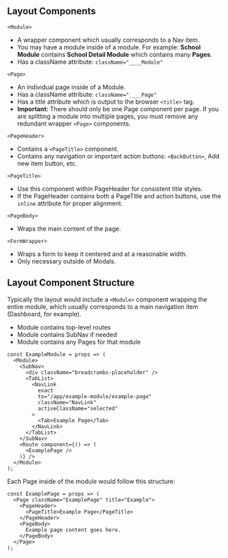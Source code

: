 ## Layout Components

`<Module>`

- A wrapper component which usually corresponds to a Nav item.
- You may have a module inside of a module. For example: **School Module** contains **School Detail Module** which contains many **Pages**.
- Has a className attribute: `className="____Module"`

`<Page>`

- An individual page inside of a Module.
- Has a className attribute: `className="____Page"`
- Has a title attribute which is output to the browser `<title>` tag.
- **Important:** There should only be one Page component per page. If you are splitting a module into multiple pages, you must remove any redundant wrapper `<Page>` components.

`<PageHeader>`

- Contains a `<PageTitle>` component.
- Contains any navigation or important action buttons: `<BackButton>`, Add new item button, etc.

`<PageTitle>`

- Use this component within PageHeader for consistent title styles.
- If the PageHeader contains both a PageTitle and action buttons, use the `inline` attribute for proper alignment.

`<PageBody>`

- Wraps the main content of the page.

`<FormWrapper>`

- Wraps a form to keep it centered and at a reasonable width.
- Only necessary outside of Modals.

## Layout Component Structure

Typically the layout would include a `<Module>` component wrapping the entire module, which usually corresponds to a main navigation item (Dashboard, for example).

- Module contains top-level routes
- Module contains SubNav if needed
- Module contains any Pages for that module

```
const ExampleModule = props => (
  <Module>
    <SubNav>
      <div className="breadcrumbs-placeholder" />
      <TabList>
        <NavLink
          exact
          to="/app/example-module/example-page"
          className="NavLink"
          activeClassName="selected"
        >
          <Tab>Example Page</Tab>
        </NavLink>
      </TabList>
    </SubNav>
    <Route component={() => (
      <ExamplePage />
    )} />
  </Module>
);
```

Each Page inside of the module would follow this structure:

```
const ExamplePage = props => (
  <Page className="ExamplePage" title="Example">
    <PageHeader>
      <PageTitle>Example Page</PageTitle>
    </PageHeader>
    <PageBody>
      Example page content goes here.
    </PageBody>
  </Page>
);
```
